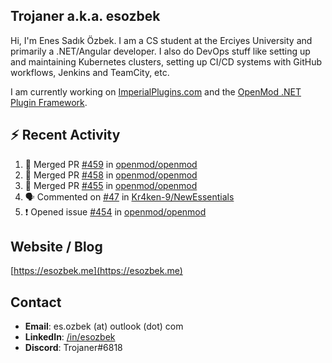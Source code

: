 ##  Trojaner a.k.a. esozbek
Hi, I'm Enes Sadık Özbek. I am a CS student at the Erciyes University and primarily a .NET/Angular developer. I also do DevOps stuff like setting up and maintaining Kubernetes clusters, setting up CI/CD systems with GitHub workflows, Jenkins and TeamCity, etc.

I am currently working on [ImperialPlugins.com](https://imperialplugins.com) and the [OpenMod .NET Plugin Framework](https://github.com/openmod/openmod). 

## :zap: Recent Activity

<!--START_SECTION:activity-->
1. 🎉 Merged PR [#459](https://github.com/openmod/openmod/pull/459) in [openmod/openmod](https://github.com/openmod/openmod)
2. 🎉 Merged PR [#458](https://github.com/openmod/openmod/pull/458) in [openmod/openmod](https://github.com/openmod/openmod)
3. 🎉 Merged PR [#455](https://github.com/openmod/openmod/pull/455) in [openmod/openmod](https://github.com/openmod/openmod)
4. 🗣 Commented on [#47](https://github.com/Kr4ken-9/NewEssentials/issues/47) in [Kr4ken-9/NewEssentials](https://github.com/Kr4ken-9/NewEssentials)
5. ❗️ Opened issue [#454](https://github.com/openmod/openmod/issues/454) in [openmod/openmod](https://github.com/openmod/openmod)
<!--END_SECTION:activity-->

## Website / Blog
[https://esozbek.me](https://esozbek.me)

## Contact
- **Email**: es.ozbek (at) outlook (dot) com
- **LinkedIn**: [/in/esozbek](https://linkedin.com/in/esozbek)
- **Discord**: Trojaner#6818
